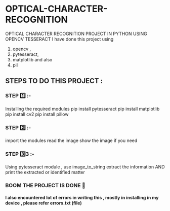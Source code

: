 # OPTICAL-CHARACTER-RECOGNITION
OPTICAL CHARACTER RECOGNITION PROJECT IN PYTHON USING OPENCV TESSERACT 
I have done this project using 
1. opencv ,
2. pytesseract, 
3. matplotlib and also 
4. pil 
## STEPS TO DO THIS PROJECT :
  ### STEP 1️⃣ :- 
  Installing the required modules 
            pip install pytesseract 
            pip install matplotlib
            pip install cv2 
            pip install pillow 
 ### STEP 2️⃣ :- 
 import the modules 
           read the image 
           show the image if you need 
 ### STEP 3️⃣3️ :- 
 Using pytesseract module , use image_to_string extract the information 
          AND print the extracted or identified matter 
### **BOOM THE PROJECT IS DONE 🎉**


#### I also encountered lot of errors in writing this , mostly in installing in my device , please refer errors.txt (file) 
